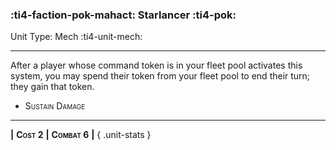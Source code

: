 ### :ti4-faction-pok-mahact: **Starlancer** :ti4-pok:

Unit Type: Mech :ti4-unit-mech:

---

After a player whose command token is in your fleet pool activates this system, you may spend their token from your fleet pool to end their turn; they gain that token.

* <span style="font-variant:small-caps;">Sustain Damage</span> 

---

__|__ <span style="font-variant:small-caps;white-space: nowrap;">**Cost 2**</span> __|__ <span style="font-variant:small-caps;white-space: nowrap;">**Combat 6**</span> __|__
{ .unit-stats }
